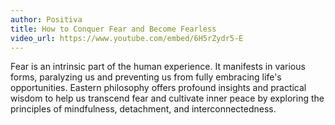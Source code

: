 ```yaml
---
author: Positiva
title: How to Conquer Fear and Become Fearless
video_url: https://www.youtube.com/embed/6H5rZydr5-E
---
```

Fear is an intrinsic part of the human experience. It manifests in various forms, paralyzing us and preventing us from fully embracing life's opportunities. Eastern philosophy offers profound insights and practical wisdom to help us transcend fear and cultivate inner peace by exploring the principles of mindfulness, detachment, and interconnectedness.
